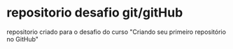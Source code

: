 # repositorio desafio git/gitHub
repositorio criado para o desafio do curso "Criando seu primeiro repositório no GitHub"
